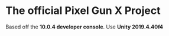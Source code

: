 # The official Pixel Gun X Project
Based off the **10.0.4 developer console**.
Use **Unity 2019.4.40f4**
